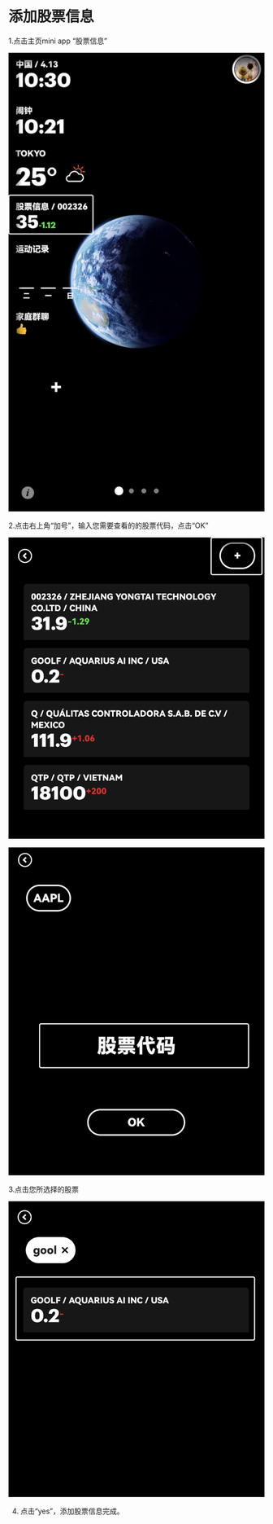 # 添加股票信息

1.点击主页mini app “股票信息”

![img](images/add_shares/image-20221219171901169.png ':size=30%')

2.点击右上角“加号”，输入您需要查看的的股票代码，点击“OK”

![img](images/add_shares/image-20221219170207530.png ':size=30%')

![img](images/add_shares/image-20221219170216849.png ':size=30%')

3.点击您所选择的股票

![img](images/add_shares/image-20221219170229311.png ':size=30%')

4.  点击“yes”，添加股票信息完成。